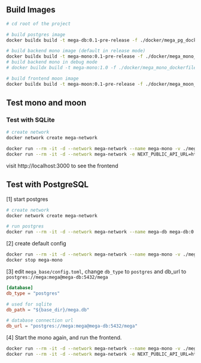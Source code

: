 ## Build Images

```bash
# cd root of the project

# build postgres image
docker buildx build -t mega-db:0.1-pre-release -f ./docker/mega_pg_dockerfile .

# build backend mono image (default in release mode)
docker buildx build -t mega-mono:0.1-pre-release -f ./docker/mega_mono_dockerfile .
# build backend mono in debug mode
# docker buildx build -t mega-mono:1.0 -f ./docker/mega_mono_dockerfile --build-arg BUILD_TYPE=debug .

# build frontend moon image
docker buildx build -t mega-moon:0.1-pre-release -f ./docker/mega_moon_dockerfile .
```

## Test mono and moon


### Test with SQLite

```bash
# create network
docker network create mega-network

docker run --rm -it -d --network mega-network --name mega-mono -v ./mega_base:/opt/mega/etc mega-mono:0.1-pre-release
docker run --rm -it -d --network mega-network -e NEXT_PUBLIC_API_URL=http://mega-mono:8000 -p 3000:3000 mega-moon:0.1-pre-release
```

visit http://localhost:3000 to see the frontend

## Test with PostgreSQL

[1] start postgres

```bash
# create network
docker network create mega-network

# run postgres
docker run --rm -it -d --network mega-network --name mega-db mega-db:0.1-pre-release
```

[2] create default config

```bash
docker run --rm -it -d --network mega-network --name mega-mono -v ./mega_base:/opt/mega/etc mega-mono:0.1-pre-release
docker stop mega-mono
```

[3] edit `mega_base/config.toml`, change `db_type` to `postgres` and db_url to `postgres://mega:mega@mega-db:5432/mega`

```toml
[database]
db_type = "postgres"

# used for sqlite
db_path = "${base_dir}/mega.db"

# database connection url
db_url = "postgres://mega:mega@mega-db:5432/mega"
```

[4] Start the mono again, and run the frontend.

```bash
docker run --rm -it -d --network mega-network --name mega-mono -v ./mega_base:/opt/mega/etc mega-mono:0.1-pre-release
docker run --rm -it -d --network mega-network -e NEXT_PUBLIC_API_URL=http://mega-mono:8000 -p 3000:3000 mega-moon:0.1-pre-release
```